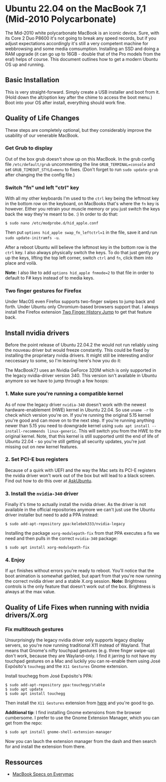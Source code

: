# Ubuntu 22.04 on the MacBook 7,1 (Mid-2010 Polycarbonate)

The Mid-2010 white polycarbonate MacBook is an iconic device. Sure, with its Core 2 Duo P8600 it's not going to break any speed records, but if you adjust expectations accordingly it's still a very competent machine for webbrowsing and some media comsumption. Installing an SSD and doing a RAM upgrade (it can go up to 16GB - double that of the Pro models from the era!) helps of course. This document outlines how to get a modern Ubuntu OS up and running.
  
## Basic Installation 
This is very straight-forward. Simply create a USB installer and boot from it. (Hold down the alt/option key after the chime to access the boot menu.) Boot into your OS after install, everything should work fine.
  
## Quality of Life Changes
These steps are completely optional, but they considerably improve the usability of our venerable MacBook.

### Get Grub to display
Out of the box grub doesn't show up on this MacBook. In the grub config file `/etc/default/grub` uncommenting the line `GRUB_TERMINAL=console` and set `GRUB_TIMEOUT_STYLE=menu` to fixes. (Don't forget to run `sudo update-grub` after changing the the config file.)

### Switch "fn" und left "ctrl" key
With all my other keyboards I'm used to the `ctrl` key being the leftmost key in the bottom row on the keyboard, on MacBooks that's where the `fn` key is however. Either you retrain your muscle memory or you just switch the keys back the way they're meant to be. :) In order to do that:
```
$ sudo nano /etc/modprobe.d/hid_apple.conf
```
Then put `options hid_apple swap_fn_leftctrl=1` in the file, save it and run `sudo update-initramfs -u`.

After a reboot Ubuntu will believe the leftmost key in the bottom row is the `ctrl` key. I also always physically switch the keys. To do that just gently pry up the keys, lifting the top left corner, switch `ctrl` and `fn`, click them into place and voilà.

**Note:** I also like to add `options hid_apple fnmode=2` to that file in order to default to F# keys instead of to media keys.

### Two finger gestures for Firefox
Under MacOS even Firefox supports two-finger swipes to jump back and forth. Under Ubuntu only Chromium-based browsers support that. I always install the Firefox extension [Two Finger History Jump](https://addons.mozilla.org/de/firefox/addon/two-finger-history-jump/) to get that feature back.

## Install nvidia drivers
Before the point release of Ubuntu 22.04.2 the would not run reliably using the nouveau driver but would freeze constantly. This could be fixed by installing the proprietary nvidia drivers. It might still be interesting and/or neccessary to some, so I'm leaving here's how you do it: 

The MacBook7,1 uses an Nvidia GeForce 320M which is only supported in the legacy nvidia-driver version 340. This version isn't available in Ubuntu anymore so we have to jump through a few hoops:

### 1. Make sure you're running a compatible kernel
As of now the legacy driver `nvidia-340` doesn't work with the newest hardware-enablement (HWE) kernel in Ubuntu 22.04. So use `uname -r` to check which version you're on. If you're running the original 5.15 kernel you're good and can move on to the next step. If you're running anything newer than 5.15 you need to downgrade kernel using `sudo apt install --install-recommends linux-generic`. This will switch you from the HWE to the original kernel. Note, that this kernel is still supported until the end of life of Ubuntu 22.04 - so you're still getting all security updates, you're just missing out on new kernel features.

### 2. Set PCI-E bus registers
Because of a quirk with UEFI and the way the Mac sets its PCI-E registers the nvidia driver won't work out of the box but will lead to a black screen.
Find out how to do this over at [AskUbuntu](https://askubuntu.com/a/613573/21008).

### 3. Install the `nvidia-340` driver
Finally it's time to actually install the nvidia driver. As the driver is not available in the official repositories anymore we can't just use the Ubuntu driver installer but need to add a PPA instead:
```
$ sudo add-apt-repository ppa:kelebek333/nvidia-legacy
```

Installing the package `xorg-modulepath-fix` from that PPA executes a fix we need and then pulls in the correct `nvidia-340` package: 
```
$ sudo apt install xorg-modulepath-fix
```
### 4. Enjoy
If `apt` finishes without errors you're ready to reboot. You'll notice that the boot animation is somewhat garbled, but apart from that you're now running the correct nvidia driver and a stable X.org session.
**Note:** Brightness controls is the only feature that doesn't work out of the box. Brightness is always at the max value.

## Quality of Life Fixes when running with nvidia drivers/X.org

### Fix multitouch gestures
Unsurprisingly the legacy nvidia driver only supports legacy display servers, so you're now running traditional X11 instead of Wayland. That means that Gnome's nifty touchpad gestures (e.g. three finger swipe-up) don't work, because they are Wayland-only. I find it jarring to not have my touchpad gestures on a Mac and luckily you can re-enable them using José Expósito's `touchegg` and the `X11 Gestures` Gnome extension. 

Install touchegg from José Expósito's PPA:
```
$ sudo add-apt-repository ppa:touchegg/stable
$ sudo apt update
$ sudo apt install touchegg
```

Then install the `X11 Gestures` extension from [here](https://extensions.gnome.org/extension/4033/x11-gestures/) and you're good to go.

**Additional tip**: I find installing Gnome extensions from the browser cumbersome. I prefer to use the Gnome Extension Manager, which you can get from the repo:
```
$ sudo apt install gnome-shell-extension-manager
```
Now you can lauch the extension manager from the dash and then search for and install the extension from there.


## Ressources
- [MacBook Specs on Everymac](https://everymac.com/systems/apple/macbook/specs/macbook-core-2-duo-2.4-white-13-polycarbonate-unibody-mid-2010-specs.html)
